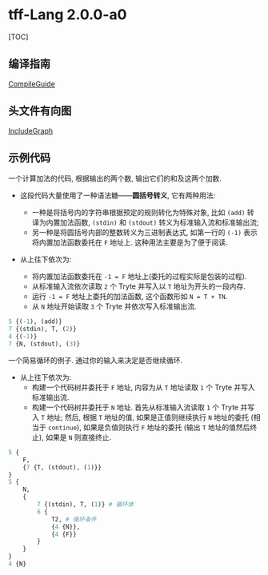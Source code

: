 # tff-Lang 2.0.0-a0

[TOC]

## 编译指南

[CompileGuide](./CompileGuide.md)

## 头文件有向图

[IncludeGraph](./IncludeGraph.md)

## 示例代码

一个计算加法的代码, 根据输出的两个数, 输出它们的和及这两个加数.

- 这段代码大量使用了一种语法糖——**圆括号转义**, 它有两种用法:
  - 一种是将括号内的字符串根据预定的规则转化为特殊对象, 比如 `(add)` 转译为内置加法函数, `(stdin)` 和 `(stdout)` 转义为标准输入流和标准输出流;
  - 另一种是将圆括号内部的整数转义为三进制表达式, 如第一行的 `(-1)` 表示将内置加法函数委托在 `F` 地址上. 这种用法主要是为了便于阅读.

- 从上往下依次为:
  - 将内置加法函数委托在 `-1 = F` 地址上(委托的过程实际是包装的过程).
  - 从标准输入流依次读取 `2` 个 Tryte 并写入以 `T` 地址为开头的一段内存.
  - 运行 `-1 = F` 地址上委托的加法函数, 这个函数形如 `N = T + TN`.
  - 从 `N` 地址开始读取 `3` 个 Tryte 并依次写入标准输出流.

```python
5 {(-1), (add)}
7 {(stdin), T, (2)}
4 {(-1)}
7 {N, (stdout), (3)}
```

一个简易循环的例子. 通过你的输入来决定是否继续循环.

- 从上往下依次为:
  - 构建一个代码树并委托于 `F` 地址, 内容为从 `T` 地址读取 `1` 个 Tryte 并写入标准输出流.
  - 构建一个代码树并委托于 `N` 地址. 首先从标准输入流读取 `1` 个 Tryte 并写入 `T` 地址; 然后, 根据 `T` 地址的值, 如果是正值则继续执行 `N` 地址的委托 (相当于 `continue`), 如果是负值则执行 `F` 地址的委托 (输出 `T` 地址的值然后终止), 如果是 `N` 则直接终止.

```python
5 {
    F,
    {7 {T, (stdout), (1)}}
}
5 {
    N,
    {
        7 {(stdin), T, (1)} # 循环体
        6 {
            T2, # 循环条件
            {4 {N}},
            {4 {F}}
        }
    }
}
4 {N}
```